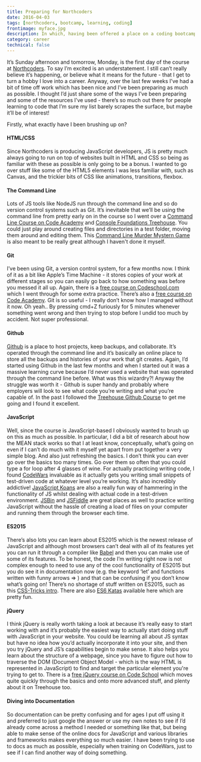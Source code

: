 ```yaml
---
title: Preparing for Northcoders
date: 2016-04-03
tags: [northcoders, bootcamp, learning, coding]
frontimage: myface.jpg
description: In which, having been offered a place on a coding bootcamp, I attempt to prep as much as possible and brush up on everything I've been studying so far
category: career
technical: false
---
```


It’s Sunday afternoon and tomorrow, Monday, is the first day of the course at [Northcoders](https://www.northcoders.com). To say I’m excited is an understatement. I still can’t really believe it’s happening, or believe what it means for the future - that I get to turn a hobby I love into a career. Anyway, over the last few weeks I’ve had a bit of time off work which has been nice and I’ve been preparing as much as possible. I thought I’d just share some of the ways I’ve been preparing and some of the resources I’ve used - there’s so much out there for people learning to code that I’m sure my list barely scrapes the surface, but maybe it’ll be of interest!

Firstly, what exactly have I been brushing up on?

#### HTML/CSS

Since Northcoders is producing JavaScript developers, JS is pretty much always going to run on top of websites built in HTML and CSS so being as familiar with these as possible is only going to be a bonus. I wanted to go over stuff like some of the HTML5 elements I was less familiar with, such as Canvas, and the trickier bits of CSS like animations, transitions, flexbox.

#### The Command Line

Lots of JS tools like NodeJS run through the command line and so do version control systems such as Git. It’s inevitable that we’ll be using the command line from pretty early on in the course so I went over a [Command Line Course on Code Academy](https://www.codecademy.com/learn/learn-the-command-line) and [Console Foundations Treehouse](https://teamtreehouse.com/library/console-foundations). You could just play around creating files and directories in a test folder, moving them around and editing them. This [Command Line Murder Mystern Game](https://github.com/veltman/clmystery) is also meant to be really great although I haven't done it myself.

#### Git

I’ve been using Git, a version control system, for a few months now. I think of it as a bit like Apple’s Time Machine - it stores copies of your work at different stages so you can easily go back to how something was before you messed it all up. Again, there is a [free course on Codeschool.com](https://www.codeschool.com/courses/try-git) which I went through for some extra practice. There’s also a [free course on Code Academy](https://www.codecademy.com/learn/learn-git). Git is so useful - I really don’t know how I managed without it now. Oh yeah.. By pressing cmd+Z furiously for 5 minutes whenever something went wrong and then trying to stop before I undid too much by accident. Not super professional.

#### Github

[Github](https://github.com/) is a place to host projects, keep backups, and collaborate. It’s operated through the command line and it’s basically an online place to store all the backups and histories of your work that git creates. Again, I’d started using Github in the last few months and when I started out it was a massive learning curve because I’d never used a website that was operated through the command line before. What was this wizardry?! Anyway the struggle was worth it - Github is super handy and probably where employers will look to see what code you’re writing and what you’re capable of. In the past I followed the [Treehouse Github Course](https://teamtreehouse.com/library/github-basics) to get me going and I found it excellent.

#### JavaScript

Well, since the course is JavaScript-based I obviously wanted to brush up on this as much as possible. In particular, I did a bit of research about how the MEAN stack works so that I at least know, conceptually, what’s going on even if I can’t do much with it myself yet apart from put together a very simple blog. And also just refreshing the basics. I don’t think you can ever go over the basics too many times. Go over them so often that you could type a for loop after 4 glasses of wine. For actually practicing writing code, I found [CodeWars](http://www.codewars.com/) invaluable as it actually gets you writing small snippets of test-driven code at whatever level you’re working. It’s also incredibly addictive! [JavaScript Koans](https://github.com/mrdavidlaing/javascript-koans) are also a really fun way of hammering in the functionality of JS whilst dealing with actual code in a test-driven environment. [JSBin](https://jsbin.com/) and [JSFiddle](https://jsfiddle.net/) are great places as well to practice writing JavaScript without the hassle of creating a load of files on your computer and running them through the browser each time.

#### ES2015

There’s also lots you can learn about ES2015 which is the newest release of JavaScript and although most browsers can’t deal with all of its features yet you can run it through a compiler like [Babel](https://babeljs.io/) and then you can make use of some of its features. To be honest, the code I’m writing right now is not complex enough to need to use any of the cool functionality of ES2015 but you do see it in documentation now (e.g. the keyword ‘let’ and functions written with funny arrows => ) and that can be confusing if you don’t know what’s going on! There’s no shortage of stuff written on ES2015, such as this [CSS-Tricks intro](https://css-tricks.com/lets-learn-es2015/). There are also [ES6 Katas](http://es6katas.org/) available here which are pretty fun.

#### jQuery

I think jQuery is really worth taking a look at because it’s really easy to start working with and it’s probably the easiest way to actually start doing stuff with JavaScript in your website. You could be learning all about JS syntax but have no idea how you’d actually incorporate it into your site, and then you try jQuery and JS’s capabilities begin to make sense. It also helps you learn about the structure of a webpage, since you have to figure out how to traverse the DOM (Document Object Model - which is the way HTML is represented in JavaScript) to find and target the particular element you're trying to get to. There is a [free jQuery course on Code School](https://www.codeschool.com/courses/try-jquery) which moves quite quickly through the basics and onto more advanced stuff, and plenty about it on Treehouse too.

#### Diving into Documentation

So documentation can be pretty confusing and for ages I put off using it and preferred to just google the answer or use my own notes to see if I’d already come across a method I needed or something like that, but being able to make sense of the online docs for JavaScript and various libraries and frameworks makes everything so much easier. I have been trying to use to docs as much as possible, especially when training on CodeWars, just to see if I can find another way of doing something.
